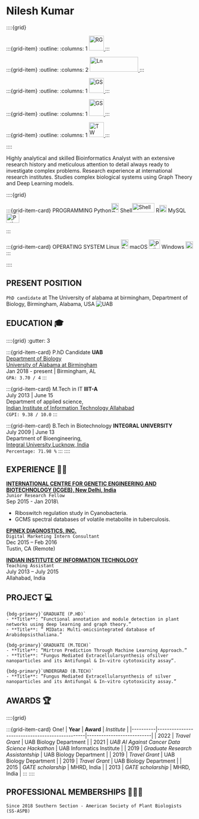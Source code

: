 # Nilesh Kumar

::::{grid}

:::{grid-item}
:outline:
:columns: 1
<a href="https://www.researchgate.net/profile/Nilesh-Kumar-14?ev=hdr_xprf">
<img src="https://upload.wikimedia.org/wikipedia/commons/5/5e/ResearchGate_icon_SVG.svg" alt="RG" width="40" height="40">
</a>
:::

:::{grid-item}
:outline:
:columns: 2
<a href="https://www.linkedin.com/in/nileshkumariiita/">
<img src="https://upload.wikimedia.org/wikipedia/commons/0/01/LinkedIn_Logo.svg" alt="Ln" width="130" height="40">
</a>
:::

:::{grid-item}
:outline:
:columns: 1
<a href="https://scholar.google.com/citations?user=-O9gvy8AAAAJ&hl=en">
<img src="https://upload.wikimedia.org/wikipedia/commons/c/c7/Google_Scholar_logo.svg" alt="GS" width="40" height="40">
</a>
:::

:::{grid-item}
:outline:
:columns: 1
<a href="https://orcid.org/0000-0001-6095-7902">
<img src="https://upload.wikimedia.org/wikipedia/commons/0/06/ORCID_iD.svg" alt="GS" width="40" height="45">
</a>
:::

:::{grid-item}
:outline:
:columns: 1
<a href="https://twitter.com/nilesh_uab">
<img src="https://upload.wikimedia.org/wikipedia/commons/4/4f/Twitter-logo.svg" alt="TW" width="40" height="40">
</a>
:::

::::

Highly analytical and skilled Bioinformatics Analyst with an extensive research history and meticulous attention to detail always ready to investigate complex problems. Research experience at international research institutes. Studies complex biological systems using Graph Theory and Deep Learning models.


::::{grid}


:::{grid-item-card} PROGRAMMING
Python<img src="https://s3.dualstack.us-east-2.amazonaws.com/pythondotorg-assets/media/community/logos/python-logo-only.png" alt="Python" style="height: 25px; width:20px;"/>  Shell<img src="https://bashlogo.com/img/logo/png/full_colored_dark.png" alt="Shell" style="height: 25px; width:60px;"/> R<img src="https://www.r-project.org/Rlogo.png" alt="Python" style="height: 20px; width:20px;"/>  MySQL<img src="https://www.mysql.com/common/logos/logo-mysql-170x115.png" alt="Python" style="height: 25px; width:35px;"/>

:::

:::{grid-item-card} OPERATING SYSTEM
Linux <img src="https://upload.wikimedia.org/wikipedia/commons/3/35/Tux.svg" alt="Python" style="height: 25px; width:20px;"/> macOS <img src="https://static.wikia.nocookie.net/logopedia/images/7/71/MacOSMonterey.png/revision/latest?cb=20220318165600" alt="Python" style="height: 25px; width:30px;"/> Windows <img src="https://upload.wikimedia.org/wikipedia/commons/5/5f/Windows_logo_-_2012.svg" alt="Python" style="height: 20px; width:20px;"/>
:::

::::

## PRESENT POSITION
`PhD candidate` at The University of alabama at birmingham, Department of Biology, Birmingham, Alabama, USA
![UAB](https://www.uab.edu/toolkit/images/downloads/logos/core/color-with-R-core-horizontal.png)

## EDUCATION &#127891;
::::{grid}
:gutter: 3

:::{grid-item-card} P.hD Candidate
**UAB**\
[Department of Biology](https://www.uab.edu/cas/biology/)\
[University of Alabama at Birmingham](https://www.uab.edu/home/)\
Jan 2018 - present | Birmingham, AL\
`GPA: 3.70 / 4`
:::

:::{grid-item-card} M.Tech in IT
**IIIT-A**\
July 2013 | June 15\
Department of applied science,\
[Indian Institute of Information Technology Allahabad](https://www.iiita.ac.in/)\
`CGPI: 9.38 / 10.0`
:::

:::{grid-item-card} B.Tech in Biotechnology
**INTEGRAL UNIVERSITY**\
July 2009 | June 13\
Department of Bioengineering,\
[Integral University Lucknow, India ](https://www.iul.ac.in/)\
`Percentage: 71.98 %`
:::
::::

## EXPERIENCE &#129489;&#8205;&#128300;

**[INTERNATIONAL CENTRE FOR GENETIC ENGINEERING AND BIOTECHNOLOGY (ICGEB), New Delhi, India](https://www.icgeb.org/location/newdelhi/)**\
`Junior Research Fellow`\
Sep 2015 - Jan 2018\
- Riboswitch regulation study in Cyanobacteria.
- GCMS spectral databases of volatile metabolite in tuberculosis.

**[EPINEX DIAGNOSTICS, INC.](https://www.epinex.com/)**\
`Digital Marketing Intern Consultant`\
Dec 2015 – Feb 2016\
Tustin, CA (Remote)

**[INDIAN INSTITUTE OF INFORMATION TECHNOLOGY](https://www.iiita.ac.in/)**\
`Teaching Assistant`\
July 2013 – July 2015\
Allahabad, India

## PROJECT &#128187;

````{card}
{bdg-primary}`GRADUATE (P.HD)`
- **Title**: ”Functional annotation and module detection in plant networks using deep learning and graph theory.”
- **Title**: ” MIData: Multi-omicsintegrated database of Arabidopsisthaliana.”
````

````{card}
{bdg-primary}`GRADUATE (M.TECH)`
- **Title**: ”Mirtron Prediction Through Machine Learning Approach.”
- **Title**: “Fungus Mediated Extracellularsynthesis ofsilver nanoparticles and its Antifungal & In-vitro cytotoxicity assay”.
````

````{card}
{bdg-primary}`UNDERGRAD (B.TECH)`
- **Title**: ”Fungus Mediated Extracellularsynthesis of silver nanoparticles and its Antifungal & In-vitro cytotoxicity assay.”
````

## AWARDS 🏆

::::{grid}

:::{grid-item-card} One!
| **Year** | **Award**                                      | _Institute_               |
|----------|------------------------------------------------|---------------------------|
| 2022     | _Travel Grant_                                 | UAB Biology Department    |
| 2021     | _UAB AI Against Cancer Data Science Hackathon_ | UAB Informatics Institute |
| 2019     | _Graduate Research Assistantship_              | UAB Biology Department    |
| 2019     | _Travel Grant_                                 | UAB Biology Department    |
| 2019     | _Travel Grant_                                 | UAB Biology Department    |
| 2015     | _GATE scholarship_                             | MHRD, India               |
| 2013     | _GATE scholarship_                             | MHRD, India               |
:::
::::

## PROFESSIONAL MEMBERSHIPS 👨‍👦‍👦
````{card}
Since 2018 Southern Section - American Society of Plant Biologists (SS-ASPB)
````

```{tableofcontents}
```
